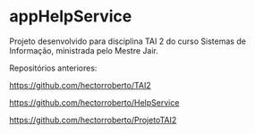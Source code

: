 # appHelpService
Projeto desenvolvido para disciplina TAI 2 do curso Sistemas de Informação, ministrada pelo Mestre Jair.


Repositórios anteriores: 

https://github.com/hectorroberto/TAI2

https://github.com/hectorroberto/HelpService

https://github.com/hectorroberto/ProjetoTAI2



